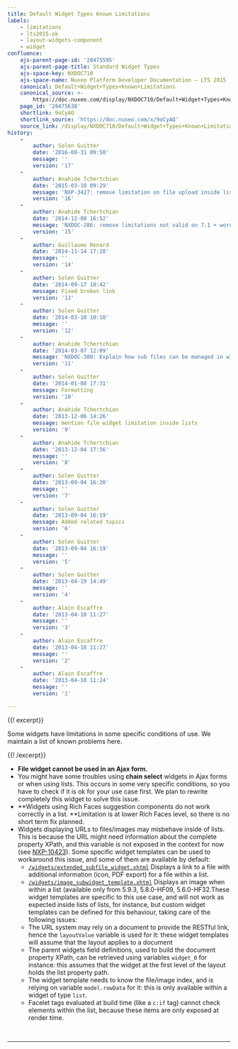 ```yaml
---
title: Default Widget Types Known Limitations
labels:
    - limitations
    - lts2015-ok
    - layout-widgets-component
    - widget
confluence:
    ajs-parent-page-id: '28475595'
    ajs-parent-page-title: Standard Widget Types
    ajs-space-key: NXDOC710
    ajs-space-name: Nuxeo Platform Developer Documentation — LTS 2015
    canonical: Default+Widget+Types+Known+Limitations
    canonical_source: >-
        https://doc.nuxeo.com/display/NXDOC710/Default+Widget+Types+Known+Limitations
    page_id: '28475638'
    shortlink: 9oCyAQ
    shortlink_source: 'https://doc.nuxeo.com/x/9oCyAQ'
    source_link: /display/NXDOC710/Default+Widget+Types+Known+Limitations
history:
    - 
        author: Solen Guitter
        date: '2016-08-31 09:50'
        message: ''
        version: '17'
    - 
        author: Anahide Tchertchian
        date: '2015-03-18 09:29'
        message: 'NXP-3427: remove limitation on file upload inside lists'
        version: '16'
    - 
        author: Anahide Tchertchian
        date: '2014-12-08 16:52'
        message: 'NXDOC-286: remove limitations not valid on 7.1 + wording'
        version: '15'
    - 
        author: Guillaume Renard
        date: '2014-11-14 17:28'
        message: ''
        version: '14'
    - 
        author: Solen Guitter
        date: '2014-09-17 10:42'
        message: Fixed broken link
        version: '13'
    - 
        author: Solen Guitter
        date: '2014-03-10 10:10'
        message: ''
        version: '12'
    - 
        author: Anahide Tchertchian
        date: '2014-03-07 12:09'
        message: 'NXDOC-300: Explain how sub files can be managed in widget templates'
        version: '11'
    - 
        author: Solen Guitter
        date: '2014-01-08 17:31'
        message: Formatting
        version: '10'
    - 
        author: Anahide Tchertchian
        date: '2013-12-06 14:26'
        message: mention file widget limitation inside lists
        version: '9'
    - 
        author: Anahide Tchertchian
        date: '2013-12-04 17:56'
        message: ''
        version: '8'
    - 
        author: Solen Guitter
        date: '2013-09-04 16:20'
        message: ''
        version: '7'
    - 
        author: Solen Guitter
        date: '2013-09-04 16:19'
        message: Added related topics
        version: '6'
    - 
        author: Solen Guitter
        date: '2013-09-04 16:19'
        message: ''
        version: '5'
    - 
        author: Solen Guitter
        date: '2013-04-19 14:49'
        message: ''
        version: '4'
    - 
        author: Alain Escaffre
        date: '2013-04-18 11:27'
        message: ''
        version: '3'
    - 
        author: Alain Escaffre
        date: '2013-04-18 11:27'
        message: ''
        version: '2'
    - 
        author: Alain Escaffre
        date: '2013-04-18 11:24'
        message: ''
        version: '1'

---
```

{{! excerpt}}

Some widgets have limitations in some specific conditions of use. We maintain a list of known problems here.

{{! /excerpt}}

*   **File widget cannot be used in an Ajax form.**
*   You might have some troubles using **chain select** widgets in Ajax forms or when using lists. This occurs in some very specific conditions, so you have to check if it is ok for your use case first. We plan to rewrite completely this widget to solve this issue.
*   **Widgets using Rich Faces suggestion components do not work correctly in a list.&nbsp;**Limitation is at lower Rich Faces level, so there is no short term fix planned.
*   Widgets displaying URLs to files/images may misbehave inside of lists. This is because the URL might need information about the complete property XPath, and this variable is not exposed in the context for now (see [NXP-10423](https://jira.nuxeo.com/browse/NXP-10423)). Some specific widget templates can be used to workaround this issue, and some of them are available by default:
    *   [`/widgets/extended_subfile_widget.xhtml`](https://github.com/nuxeo/nuxeo-dm/blob/release-7.10/nuxeo-platform-webapp/src/main/resources/web/nuxeo.war/widgets/extended_subfile_widget.xhtml) Displays a link to a file with additional information (icon, PDF export) for a file within a list.
    *   [`/widgets/image_subwidget_template.xhtml`](https://github.com/nuxeo/nuxeo-jsf/blob/release-7.10/nuxeo-platform-webapp-base/src/main/resources/web/nuxeo.war/widgets/image_subwidget_template.xhtml) Displays an image when within a list (available only from 5.9.3, 5.8.0-HF09, 5.6.0-HF32.These widget templates are specific to this use case, and will not work as expected inside lists of lists, for instance, but custom widget templates can be defined for this behaviour, taking care of the following issues:
    *   The URL system may rely on a document to provide the RESTful link, hence the&nbsp;`layoutValue` variable is used for it: these widget templates will assume that the layout applies to a document
    *   The parent widgets field definitions, used to build the document property XPath, can be retrieved using variables `widget_0` for instance: this assumes that the widget at the first level of the layout holds the list property path.
    *   The widget template needs to know the file/image index, and is relying on variable `model.rowData` for it: this is only available within a widget of type `list`.
    *   Facelet tags evaluated at build time (like a `c:if` tag) cannot check elements within the list, because these items are only exposed at render time.

&nbsp;

* * *